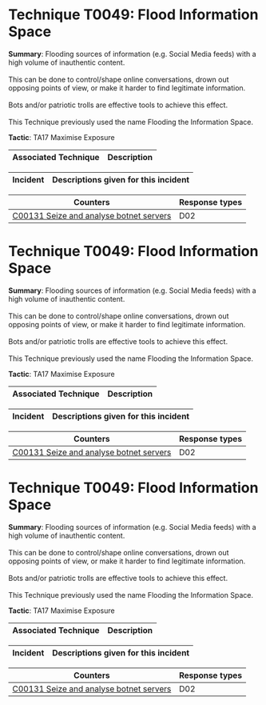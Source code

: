 # Technique T0049: Flood Information Space

**Summary**: Flooding sources of information (e.g. Social Media feeds) with a high volume of inauthentic content.<br /> <br />This can be done to control/shape online conversations, drown out opposing points of view, or make it harder to find legitimate information.<br /> <br />Bots and/or patriotic trolls are effective tools to achieve this effect.<br /> <br />This Technique previously used the name Flooding the Information Space.

**Tactic**: TA17 Maximise Exposure 


| Associated Technique | Description |
| --------- | ------------------------- |



| Incident | Descriptions given for this incident |
| -------- | -------------------- |



| Counters | Response types |
| -------- | -------------- |
| [C00131 Seize and analyse botnet servers](../../generated_pages/counters/C00131.md) | D02 |


# Technique T0049: Flood Information Space

**Summary**: Flooding sources of information (e.g. Social Media feeds) with a high volume of inauthentic content.<br /> <br />This can be done to control/shape online conversations, drown out opposing points of view, or make it harder to find legitimate information.<br /> <br />Bots and/or patriotic trolls are effective tools to achieve this effect.<br /> <br />This Technique previously used the name Flooding the Information Space.

**Tactic**: TA17 Maximise Exposure 


| Associated Technique | Description |
| --------- | ------------------------- |



| Incident | Descriptions given for this incident |
| -------- | -------------------- |



| Counters | Response types |
| -------- | -------------- |
| [C00131 Seize and analyse botnet servers](../../generated_pages/counters/C00131.md) | D02 |


# Technique T0049: Flood Information Space

**Summary**: Flooding sources of information (e.g. Social Media feeds) with a high volume of inauthentic content.<br /> <br />This can be done to control/shape online conversations, drown out opposing points of view, or make it harder to find legitimate information.<br /> <br />Bots and/or patriotic trolls are effective tools to achieve this effect.<br /> <br />This Technique previously used the name Flooding the Information Space.

**Tactic**: TA17 Maximise Exposure


| Associated Technique | Description |
| --------- | ------------------------- |



| Incident | Descriptions given for this incident |
| -------- | -------------------- |



| Counters | Response types |
| -------- | -------------- |
| [C00131 Seize and analyse botnet servers](../../generated_pages/counters/C00131.md) | D02 |


